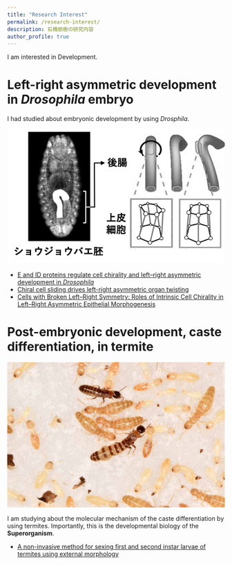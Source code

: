 ```yaml
---
title: "Research Interest"
permalink: /research-interest/
description: 石橋朋樹の研究内容
author_profile: true
---
```


I am interested in Development.

# Left-right asymmetric development in *Drosophila* embryo

I had studied about embryonic development by using *Drosphila*.

![Left-right asymmetry in *Drosophila*](../images/fig2.png)

- [E and ID proteins regulate cell chirality and left–right asymmetric development in *Drosophila*](https://onlinelibrary.wiley.com/doi/full/10.1111/gtc.12669)
- [Chiral cell sliding drives left-right asymmetric organ twisting](https://elifesciences.org/articles/32506)
- [Cells with Broken Left–Right Symmetry: Roles of Intrinsic Cell Chirality in Left–Right Asymmetric Epithelial Morphogenesis](https://www.mdpi.com/2073-8994/11/4/505)

# Post-embryonic development, caste differentiation, in termite

![Termites](../images/DSC_0943_balanced.jpg)

I am studying about the molecular mechanism of the caste differentiation by using termites.
Importantly, this is the developmental biology of the **Superorganism**.

- [A non-invasive method for sexing first and second instar larvae of termites using external morphology](http://link.springer.com/article/10.1007/s00040-020-00785-2)
